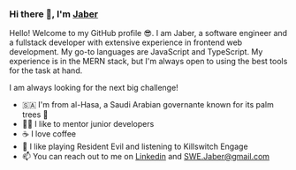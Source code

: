 ### Hi there 👋, I'm [Jaber](https://github.com/SWEJaber)

Hello! Welcome to my GitHub profile 😎. I am Jaber, a software engineer and a fullstack developer with extensive experience in frontend web development. My go-to languages are JavaScript and TypeScript. My experience is in the MERN stack, but I'm always open to using the best tools for the task at hand. 

I am always looking for the next big challenge!

- 🇸🇦 I'm from al-Hasa, a Saudi Arabian governante known for its palm trees 🌴
- 👨‍🏫 I like to mentor junior developers
- ☕ I love coffee 
- 🎲 I like playing Resident Evil and listening to Killswitch Engage
- 📫 You can reach out to me on [Linkedin](https://www.linkedin.com/in/swejaber) and SWE.Jaber@gmail.com
